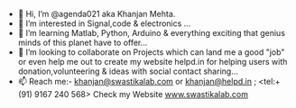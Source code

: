 - 👋 Hi, I’m @agenda021 aka Khanjan Mehta.
- 👀 I’m interested in Signal,code & electronics ...
- 🌱 I’m learning Matlab, Python, Arduino & everything exciting that genius minds of this planet have to offer...
- 💞️ I’m looking to collaborate on Projects which can land me a good "job" or even help me out to create my website helpd.in for helping users with donation,volunteering & ideas with social contact sharing...
- 📫 Reach me:- khanjan@swastikalab.com or khanjan@helpd.in ; <tel:+(91) 9167 240 568> Check my Website www.swastikalab.com

<!---
agenda021/agenda021 is a ✨ special ✨ repository because its `README.md` (this file) appears on your GitHub profile.
You can click the Preview link to take a look at your changes.
--->
